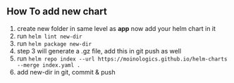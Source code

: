 ## How To add new chart

1. create new folder in same level as **app** now add your helm chart in it
2. run `helm lint new-dir`
3. run `helm package new-dir`
4. step 3 will generate a .gz file, add this in git push as well
5. run `helm repo index --url https://moinologics.github.io/helm-charts --merge index.yaml .`
6. add new-dir in git, commit & push
